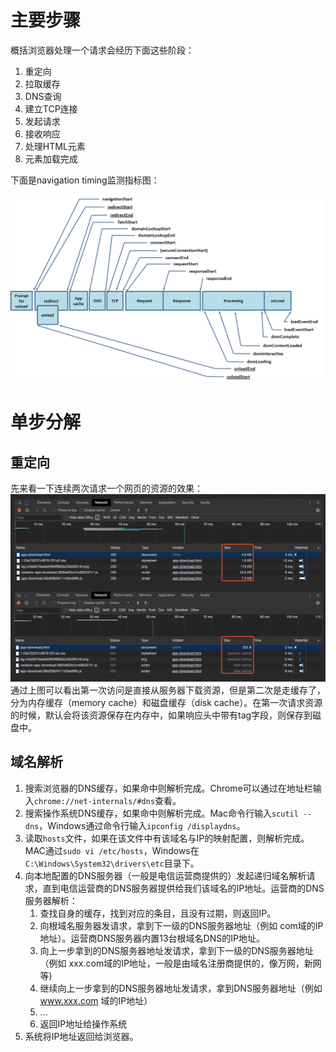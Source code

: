 
# 主要步骤
概括浏览器处理一个请求会经历下面这些阶段：
1. 重定向
2. 拉取缓存
3. DNS查询
4. 建立TCP连接
5. 发起请求
6. 接收响应
7. 处理HTML元素
8. 元素加载完成  

下面是navigation timing监测指标图：

<img src="./images/timing-overview.png" height="300">

# 单步分解
## 重定向
先来看一下连续两次请求一个网页的资源的效果：
<img src="./images/get_page.png" height="300">
通过上图可以看出第一次访问是直接从服务器下载资源，但是第二次是走缓存了，分为内存缓存（memory cache）和磁盘缓存（disk cache）。在第一次请求资源的时候，默认会将该资源保存在内存中，如果响应头中带有tag字段，则保存到磁盘中。

## 域名解析
1. 搜索浏览器的DNS缓存，如果命中则解析完成。Chrome可以通过在地址栏输入`chrome://net-internals/#dns`查看。
2. 搜索操作系统DNS缓存，如果命中则解析完成。Mac命令行输入`scutil --dns`，Windows通过命令行输入`ipconfig /displaydns`。
3. 读取`hosts`文件，如果在该文件中有该域名与IP的映射配置，则解析完成。MAC通过`sudo vi /etc/hosts`，Windows在`C:\Windows\System32\drivers\etc`目录下。
4. 向本地配置的DNS服务器（一般是电信运营商提供的）发起递归域名解析请求，直到电信运营商的DNS服务器提供给我们该域名的IP地址。运营商的DNS服务器解析：
   1. 查找自身的缓存，找到对应的条目，且没有过期，则返回IP。
   2. 向根域名服务器发请求，拿到下一级的DNS服务器地址（例如 com域的IP地址）。运营商DNS服务器内置13台根域名DNS的IP地址。
   3. 向上一步拿到的DNS服务器地址发请求，拿到下一级的DNS服务器地址（例如 xxx.com域的IP地址，一般是由域名注册商提供的，像万网，新网等)
   4. 继续向上一步拿到的DNS服务器地址发请求，拿到DNS服务器地址（例如 www.xxx.com 域的IP地址）
   5. ...
   6. 返回IP地址给操作系统
5. 系统将IP地址返回给浏览器。